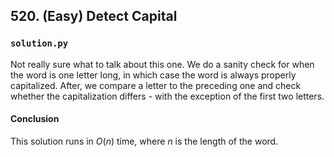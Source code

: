 ## 520. (Easy) Detect Capital

### `solution.py`
Not really sure what to talk about this one. We do a sanity check for when the word is one letter long, in which case the word is always properly capitalized. After, we compare a letter to the preceding one and check whether the capitalization differs - with the exception of the first two letters.
#### Conclusion
This solution runs in $O(n)$ time, where $n$ is the length of the word.
